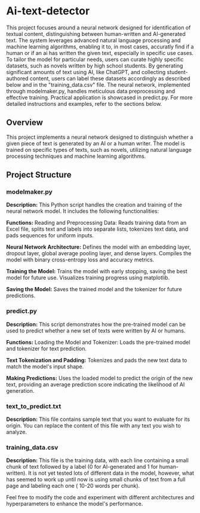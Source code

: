 # Ai-text-detector
This project focuses around a neural network designed for identification of textual content, distinguishing between human-written and AI-generated text. The system leverages advanced natural language processing and machine learning algorithms, enabling it to, in most cases, accuratly find if a human or if an ai has written the given text, especially in specific use cases. To tailor the model for particular needs, users can curate highly specific datasets, such as novels written by high school students. By generating significant amounts of text using AI, like ChatGPT, and collecting student-authored content, users can label these datasets accordingly as described below and in the "training_data.csv" file. The neural network, implemented through modelmaker.py, handles meticulous data preprocessing and effective training. Practical application is showcased in predict.py. For more detailed instructions and examples, refer to the sections below.
## Overview
This project implements a neural network designed to distinguish whether a given piece of text is generated by an AI or a human writer. The model is trained on specific types of texts, such as novels, utilizing natural language processing techniques and machine learning algorithms.

## Project Structure
### modelmaker.py
**Description:**
This Python script handles the creation and training of the neural network model. It includes the following functionalities:

**Functions:**
Reading and Preprocessing Data: Reads training data from an Excel file, splits text and labels into separate lists, tokenizes text data, and pads sequences for uniform inputs.

**Neural Network Architecture:** Defines the model with an embedding layer, dropout layer, global average pooling layer, and dense layers. Compiles the model with binary cross-entropy loss and accuracy metrics.

**Training the Model:** Trains the model with early stopping, saving the best model for future use. Visualizes training progress using matplotlib.

**Saving the Model:** Saves the trained model and the tokenizer for future predictions.

### predict.py
**Description:**
This script demonstrates how the pre-trained model can be used to predict whether a new set of texts were written by AI or humans.

**Functions:**
Loading the Model and Tokenizer: Loads the pre-trained model and tokenizer for text prediction.

**Text Tokenization and Padding:** Tokenizes and pads the new text data to match the model's input shape.

**Making Predictions:** Uses the loaded model to predict the origin of the new text, providing an average prediction score indicating the likelihood of AI generation.

### text_to_predict.txt
**Description:**
This file contains sample text that you want to evaluate for its origin. You can replace the content of this file with any text you wish to analyze.

### training_data.csv
**Description:**
This file is the training data, with each line containing a small chunk of text followed by a label (0 for AI-generated and 1 for human-written). It is not yet tested lots of different data in the model, however, what has seemed to work up until now is using small chunks of text from a full page and labeling each one ( 10-20 words per chunk). 

Feel free to modify the code and experiment with different architectures and hyperparameters to enhance the model's performance. 
